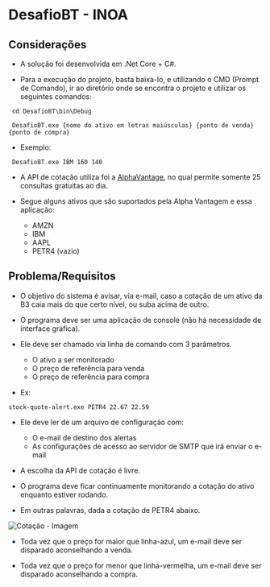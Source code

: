 # DesafioBT - INOA 


## Considerações




* A solução foi desenvolvida em .Net Core + C#.


* Para a execução do projeto, basta baixa-lo, e utilizando o CMD (Prompt de Comando), ir ao diretório onde se encontra o projeto e utilizar os seguintes comandos:


 ``` cd DesafioBT\bin\Debug```

 
``` DesafioBT.exe {nome do ativo em letras maiúsculas} {ponto de venda} {ponto de compra}```


* Exemplo: 

``` DesafioBT.exe IBM 160 140```





* A API de cotação utiliza foi a [AlphaVantage](https://www.alphavantage.co/documentation/), no qual permite somente 25 consultas gratuitas ao dia.

  
* Segue alguns ativos que são suportados pela Alpha Vantagem e essa aplicação:
  - AMZN
  - IBM
  - AAPL
  - PETR4 (vazio)




## Problema/Requisitos

* O objetivo do sistema é avisar, via e-mail, caso a cotação de um ativo da B3 caia mais do que certo nível, ou suba acima de outro.



* O programa deve ser uma aplicação de console (não há necessidade de interface gráfica).



* Ele deve ser chamado via linha de comando com 3 parâmetros.
  - O ativo a ser monitorado
  - O preço de referência para venda
  - O preço de referência para compra

   
* Ex:

``` stock-quote-alert.exe PETR4 22.67 22.59 ```



   
* Ele deve ler de um arquivo de configuração com:
  - O e-mail de destino dos alertas
  - As configurações de acesso ao servidor de SMTP que irá enviar o e-mail



* A escolha da API de cotação é livre.

  

* O programa deve ficar continuamente monitorando a cotação do ativo enquanto estiver rodando.

* Em outras palavras, dada a cotação de PETR4 abaixo.

![Cotação - Imagem](image.png)

- Toda vez que o preço for maior que linha-azul, um e-mail deve ser disparado aconselhando a venda.

- Toda vez que o preço for menor que linha-vermelha, um e-mail deve ser disparado aconselhando a compra.
